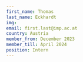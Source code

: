 ```yaml
---
first_name: Thomas
last_name: Eckhardt
img:
email: first.last@imp.ac.at
country: Austria
member_from: December 2023
member_till: April 2024
position: Intern
---
```


